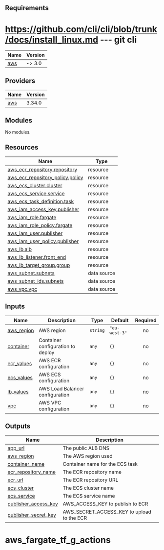 ## Requirements

# https://github.com/cli/cli/blob/trunk/docs/install_linux.md   --- git cli

| Name | Version |
|------|---------|
| <a name="requirement_aws"></a> [aws](#requirement\_aws) | ~> 3.0 |

## Providers

| Name | Version |
|------|---------|
| <a name="provider_aws"></a> [aws](#provider\_aws) | 3.34.0 |

## Modules

No modules.

## Resources

| Name | Type |
|------|------|
| [aws_ecr_repository.repository](https://registry.terraform.io/providers/hashicorp/aws/latest/docs/resources/ecr_repository) | resource |
| [aws_ecr_repository_policy.policy](https://registry.terraform.io/providers/hashicorp/aws/latest/docs/resources/ecr_repository_policy) | resource |
| [aws_ecs_cluster.cluster](https://registry.terraform.io/providers/hashicorp/aws/latest/docs/resources/ecs_cluster) | resource |
| [aws_ecs_service.service](https://registry.terraform.io/providers/hashicorp/aws/latest/docs/resources/ecs_service) | resource |
| [aws_ecs_task_definition.task](https://registry.terraform.io/providers/hashicorp/aws/latest/docs/resources/ecs_task_definition) | resource |
| [aws_iam_access_key.publisher](https://registry.terraform.io/providers/hashicorp/aws/latest/docs/resources/iam_access_key) | resource |
| [aws_iam_role.fargate](https://registry.terraform.io/providers/hashicorp/aws/latest/docs/resources/iam_role) | resource |
| [aws_iam_role_policy.fargate](https://registry.terraform.io/providers/hashicorp/aws/latest/docs/resources/iam_role_policy) | resource |
| [aws_iam_user.publisher](https://registry.terraform.io/providers/hashicorp/aws/latest/docs/resources/iam_user) | resource |
| [aws_iam_user_policy.publisher](https://registry.terraform.io/providers/hashicorp/aws/latest/docs/resources/iam_user_policy) | resource |
| [aws_lb.alb](https://registry.terraform.io/providers/hashicorp/aws/latest/docs/resources/lb) | resource |
| [aws_lb_listener.front_end](https://registry.terraform.io/providers/hashicorp/aws/latest/docs/resources/lb_listener) | resource |
| [aws_lb_target_group.group](https://registry.terraform.io/providers/hashicorp/aws/latest/docs/resources/lb_target_group) | resource |
| [aws_subnet.subnets](https://registry.terraform.io/providers/hashicorp/aws/latest/docs/data-sources/subnet) | data source |
| [aws_subnet_ids.subnets](https://registry.terraform.io/providers/hashicorp/aws/latest/docs/data-sources/subnet_ids) | data source |
| [aws_vpc.vpc](https://registry.terraform.io/providers/hashicorp/aws/latest/docs/data-sources/vpc) | data source |

## Inputs

| Name | Description | Type | Default | Required |
|------|-------------|------|---------|:--------:|
| <a name="input_aws_region"></a> [aws\_region](#input\_aws\_region) | AWS region | `string` | `"eu-west-3"` | no |
| <a name="input_container"></a> [container](#input\_container) | Container configuration to deploy | `any` | `{}` | no |
| <a name="input_ecr_values"></a> [ecr\_values](#input\_ecr\_values) | AWS ECR configuration | `any` | `{}` | no |
| <a name="input_ecs_values"></a> [ecs\_values](#input\_ecs\_values) | AWS ECS configuration | `any` | `{}` | no |
| <a name="input_lb_values"></a> [lb\_values](#input\_lb\_values) | AWS Load Balancer configuration | `any` | `{}` | no |
| <a name="input_vpc"></a> [vpc](#input\_vpc) | AWS VPC configuration | `any` | `{}` | no |

## Outputs

| Name | Description |
|------|-------------|
| <a name="output_app_url"></a> [app\_url](#output\_app\_url) | The public ALB DNS |
| <a name="output_aws_region"></a> [aws\_region](#output\_aws\_region) | The AWS region used |
| <a name="output_container_name"></a> [container\_name](#output\_container\_name) | Container name for the ECS task |
| <a name="output_ecr_repository_name"></a> [ecr\_repository\_name](#output\_ecr\_repository\_name) | The ECR repository name |
| <a name="output_ecr_url"></a> [ecr\_url](#output\_ecr\_url) | The ECR repository URL |
| <a name="output_ecs_cluster"></a> [ecs\_cluster](#output\_ecs\_cluster) | The ECS cluster name |
| <a name="output_ecs_service"></a> [ecs\_service](#output\_ecs\_service) | The ECS service name |
| <a name="output_publisher_access_key"></a> [publisher\_access\_key](#output\_publisher\_access\_key) | AWS\_ACCESS\_KEY to publish to ECR |
| <a name="output_publisher_secret_key"></a> [publisher\_secret\_key](#output\_publisher\_secret\_key) | AWS\_SECRET\_ACCESS\_KEY to upload to the ECR |
# aws_fargate_tf_g_actions

